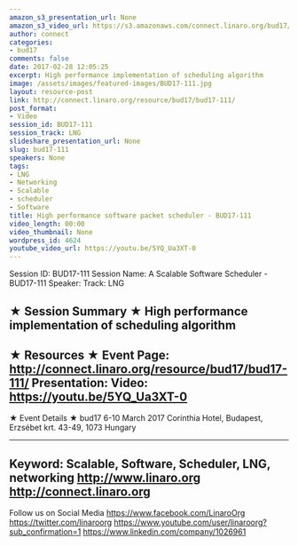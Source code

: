 ```yaml
---
amazon_s3_presentation_url: None
amazon_s3_video_url: https://s3.amazonaws.com/connect.linaro.org/bud17/Videos/Monday/BUD17-111%20A%20Scalable%20Software%20Scheduler.mp4
author: connect
categories:
- bud17
comments: false
date: 2017-02-28 12:05:25
excerpt: High performance implementation of scheduling algorithm
image: /assets/images/featured-images/BUD17-111.jpg
layout: resource-post
link: http://connect.linaro.org/resource/bud17/bud17-111/
post_format:
- Video
session_id: BUD17-111
session_track: LNG
slideshare_presentation_url: None
slug: bud17-111
speakers: None
tags:
- LNG
- Networking
- Scalable
- scheduler
- Software
title: High performance software packet scheduler - BUD17-111
video_length: 00:00
video_thumbnail: None
wordpress_id: 4624
youtube_video_url: https://youtu.be/5YQ_Ua3XT-0
---
```


Session ID: BUD17-111
Session Name: A Scalable Software Scheduler - BUD17-111
Speaker:
Track: LNG


★ Session Summary ★
High performance implementation of scheduling algorithm
---------------------------------------------------
★ Resources ★
Event Page: http://connect.linaro.org/resource/bud17/bud17-111/
Presentation:
Video: https://youtu.be/5YQ_Ua3XT-0
---------------------------------------------------

★ Event Details ★
bud17
6-10 March 2017
Corinthia Hotel, Budapest,
Erzsébet krt. 43-49,
1073 Hungary

---------------------------------------------------
Keyword: Scalable, Software, Scheduler, LNG, networking
http://www.linaro.org
http://connect.linaro.org
---------------------------------------------------
Follow us on Social Media
https://www.facebook.com/LinaroOrg
https://twitter.com/linaroorg
https://www.youtube.com/user/linaroorg?sub_confirmation=1
https://www.linkedin.com/company/1026961